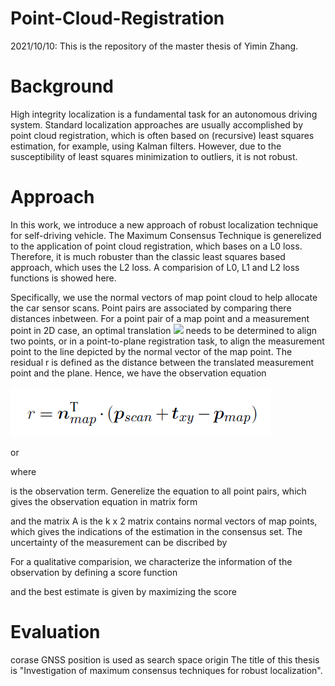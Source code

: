# Point-Cloud-Registration
2021/10/10:
This is the repository of the master thesis of Yimin Zhang.

# Background
High integrity localization is a fundamental task for an autonomous driving system. Standard localization approaches are usually accomplished by point cloud registration, which is often based on (recursive) least squares estimation, for example, using Kalman filters. However, due to the susceptibility of least squares minimization to outliers, it is not robust.

# Approach
In this work, we introduce a new approach of robust localization technique for self-driving vehicle. The Maximum Consensus Technique is generelized to the application of point cloud registration, which bases on a L0 loss. Therefore, it is much robuster than the classic least squares based approach, which uses the L2 loss. A comparision of L0, L1 and L2 loss functions is showed here.

Specifically, we use the normal vectors of map point cloud to help allocate the car sensor scans. Point pairs are associated by comparing there distances inbetween. For a point pair of a map point and a measurement point in 2D case, an optimal translation ![](http://latex.codecogs.com/svg.latex?$t_{xy}$) needs to be determined to align two points, or in a point-to-plane registration task, to align the measurement point to the line depicted by the normal vector of the map point. The residual r is defined as the distance between the translated measurement point and the plane. Hence, we have the observation equation

![image](https://github.com/F95-6XL/Point-Cloud-Registration/blob/main/Images/eq1.PNG)

or

where 

is the observation term. Generelize the equation to all point pairs, which gives the observation equation in matrix form

and the matrix A is the k x 2 matrix contains normal vectors of map points, which gives the indications of the estimation in the consensus set. The uncertainty of the measurement can be discribed by 

For a qualitative comparision, we characterize the information of the observation by defining a score function


and the best estimate is given by maximizing the score


# Evaluation

corase GNSS position is used as search space origin
The title of this thesis is "Investigation of maximum consensus techniques for robust localization".

